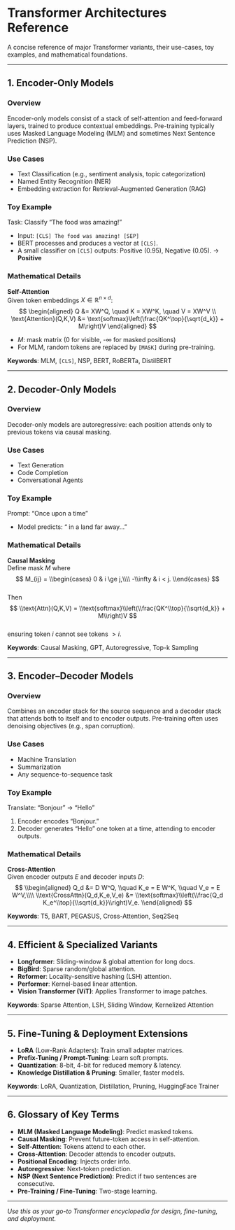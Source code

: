 # Transformer Architectures Reference

A concise reference of major Transformer variants, their use-cases, toy examples, and mathematical foundations.

---

## 1. Encoder-Only Models

### Overview
Encoder-only models consist of a stack of self-attention and feed-forward layers, trained to produce contextual embeddings. Pre-training typically uses Masked Language Modeling (MLM) and sometimes Next Sentence Prediction (NSP).

### Use Cases
- Text Classification (e.g., sentiment analysis, topic categorization)  
- Named Entity Recognition (NER)  
- Embedding extraction for Retrieval-Augmented Generation (RAG)  

### Toy Example
Task: Classify “The food was amazing!”  
- Input: `[CLS] The food was amazing! [SEP]`  
- BERT processes and produces a vector at `[CLS]`.  
- A small classifier on `[CLS]` outputs: Positive (0.95), Negative (0.05). → **Positive**

### Mathematical Details

**Self-Attention**  
Given token embeddings $X \in \mathbb{R}^{n \times d}$:  
$$
\begin{aligned}
Q &= XW^Q, \quad K = XW^K, \quad V = XW^V \\
\text{Attention}(Q,K,V) &= \text{softmax}\left(\frac{QK^\top}{\sqrt{d_k}} + M\right)V
\end{aligned}
$$  
- $M$: mask matrix (0 for visible, -∞ for masked positions)  
- For MLM, random tokens are replaced by `[MASK]` during pre-training.

**Keywords**: MLM, `[CLS]`, NSP, BERT, RoBERTa, DistilBERT

---

## 2. Decoder-Only Models

### Overview
Decoder-only models are autoregressive: each position attends only to previous tokens via causal masking.

### Use Cases
- Text Generation  
- Code Completion  
- Conversational Agents  

### Toy Example
Prompt: “Once upon a time”  
- Model predicts: “ in a land far away...”

### Mathematical Details

**Causal Masking**  
Define mask $M$ where  
$$
M_{ij} = 
\\begin{cases}
0 & i \ge j,\\\\
-\\infty & i < j.
\\end{cases}
$$  
Then  
$$
\\text{Attn}(Q,K,V) = \\text{softmax}\\left(\\frac{QK^\\top}{\\sqrt{d_k}} + M\\right)V
$$  
ensuring token $i$ cannot see tokens $>i$.

**Keywords**: Causal Masking, GPT, Autoregressive, Top-k Sampling

---

## 3. Encoder–Decoder Models

### Overview
Combines an encoder stack for the source sequence and a decoder stack that attends both to itself and to encoder outputs. Pre-training often uses denoising objectives (e.g., span corruption).

### Use Cases
- Machine Translation  
- Summarization  
- Any sequence-to-sequence task  

### Toy Example
Translate: “Bonjour” → “Hello”  
1. Encoder encodes “Bonjour.”  
2. Decoder generates “Hello” one token at a time, attending to encoder outputs.

### Mathematical Details

**Cross-Attention**  
Given encoder outputs $E$ and decoder inputs $D$:  
$$
\\begin{aligned}
Q_d &= D W^Q, \\quad K_e = E W^K, \\quad V_e = E W^V,\\\\
\\text{CrossAttn}(Q_d,K_e,V_e) &= \\text{softmax}\\left(\\frac{Q_d K_e^\\top}{\\sqrt{d_k}}\\right)V_e.
\\end{aligned}
$$

**Keywords**: T5, BART, PEGASUS, Cross-Attention, Seq2Seq

---

## 4. Efficient & Specialized Variants

- **Longformer**: Sliding-window & global attention for long docs.  
- **BigBird**: Sparse random/global attention.  
- **Reformer**: Locality-sensitive hashing (LSH) attention.  
- **Performer**: Kernel-based linear attention.  
- **Vision Transformer (ViT)**: Applies Transformer to image patches.  

**Keywords**: Sparse Attention, LSH, Sliding Window, Kernelized Attention

---

## 5. Fine-Tuning & Deployment Extensions

- **LoRA** (Low-Rank Adapters): Train small adapter matrices.  
- **Prefix-Tuning / Prompt-Tuning**: Learn soft prompts.  
- **Quantization**: 8-bit, 4-bit for reduced memory & latency.  
- **Knowledge Distillation & Pruning**: Smaller, faster models.  

**Keywords**: LoRA, Quantization, Distillation, Pruning, HuggingFace Trainer

---

## 6. Glossary of Key Terms

- **MLM (Masked Language Modeling)**: Predict masked tokens.  
- **Causal Masking**: Prevent future-token access in self-attention.  
- **Self-Attention**: Tokens attend to each other.  
- **Cross-Attention**: Decoder attends to encoder outputs.  
- **Positional Encoding**: Injects order info.  
- **Autoregressive**: Next-token prediction.  
- **NSP (Next Sentence Prediction)**: Predict if two sentences are consecutive.  
- **Pre-Training / Fine-Tuning**: Two-stage learning.

---

*Use this as your go-to Transformer encyclopedia for design, fine-tuning, and deployment.*
